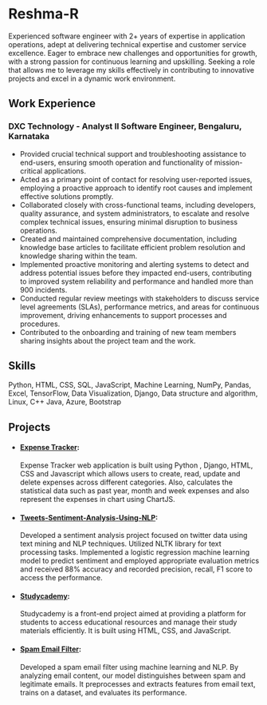 # Reshma-R
Experienced software engineer with 2+ years of expertise in application operations, adept at delivering technical expertise and customer service excellence. Eager to embrace new challenges and opportunities for growth, with a strong passion for continuous learning and upskilling. Seeking a role that allows me to leverage my skills effectively in contributing to innovative projects and excel in a dynamic work environment.

## Work Experience
### DXC Technology - Analyst II Software Engineer, Bengaluru, Karnataka
 - Provided crucial technical support and troubleshooting assistance to end-users, ensuring smooth operation and functionality of mission-critical applications.
 - Acted as a primary point of contact for resolving user-reported issues, employing a proactive approach to identify root causes and implement effective solutions promptly.
 - Collaborated closely with cross-functional teams, including developers, quality assurance, and system administrators, to escalate and resolve complex technical issues, ensuring minimal disruption to business operations.
 - Created and maintained comprehensive documentation, including knowledge base articles to facilitate efficient problem resolution and knowledge sharing within the team.
 - Implemented proactive monitoring and alerting systems to detect and address potential issues before they impacted end-users, contributing to improved system reliability and performance and handled more than 900 incidents.
 - Conducted regular review meetings with stakeholders to discuss service level agreements (SLAs), performance metrics, and areas for continuous improvement, driving enhancements to support processes and procedures.
 - Contributed to the onboarding and training of new team members sharing insights about the project team and the work.

## Skills
Python,  HTML, CSS, SQL, JavaScript, Machine Learning, NumPy, Pandas, Excel, TensorFlow, Data Visualization, Django, Data structure and algorithm, Linux, C++ Java, Azure, Bootstrap

## Projects
- #### [Expense Tracker](https://github.com/reshma-r06/Expense-Tracker-):
  Expense Tracker web application is built using Python , Django, HTML, CSS and Javascript which allows users to create, read, update and delete expenses across different categories. Also, calculates the statistical data such as past year, month and week expenses and also represent the expenses in chart using ChartJS.

- #### [Tweets-Sentiment-Analysis-Using-NLP](https://github.com/reshma-r06/Tweets-Sentiment-Analysis-Using-NLP):
  Developed a sentiment analysis project focused on twitter data using text mining and NLP techniques. Utilized NLTK library for text processing tasks.
Implemented a logistic regression machine learning model to predict sentiment and employed appropriate evaluation metrics and received 88% accuracy and recorded precision, recall, F1 score to access the performance.

- #### [Studycademy](https://github.com/reshma-r06/Studycademy-Front-End-Project):
  Studycademy is a front-end project aimed at providing a platform for students to access educational resources and manage their study materials efficiently. It is built using HTML, CSS, and JavaScript.

- #### [Spam Email Filter](https://github.com/reshma-r06/Spam-Email-Filter):
  Developed a spam email filter using machine learning and NLP. By analyzing email content, our model distinguishes between spam and legitimate emails. It preprocesses and extracts features from email text, trains on a dataset, and evaluates its performance.
